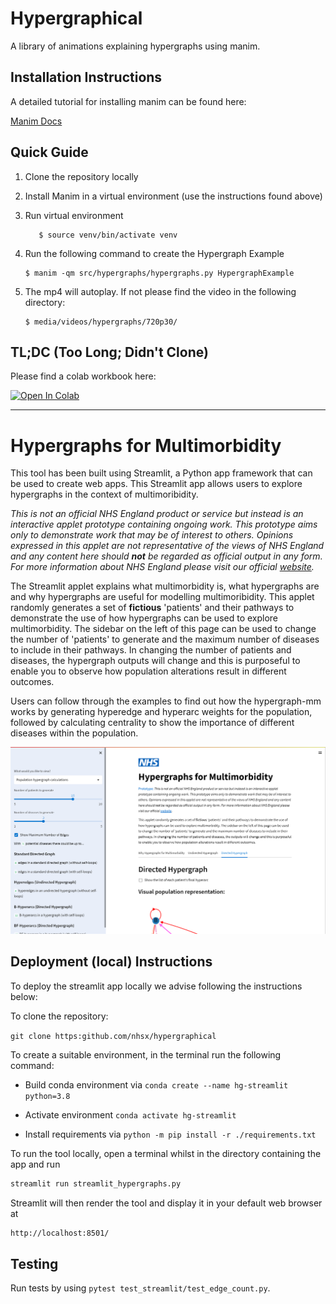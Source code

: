 # Hypergraphical

A library of animations explaining hypergraphs using manim.


## Installation Instructions

A detailed tutorial for installing manim can be found here:

[Manim Docs](https://docs.manim.community/en/stable/installation.html)

## Quick Guide

1. Clone the repository locally
2. Install Manim in a virtual environment (use the instructions found above)
3. Run virtual environment
   
   ```
      $ source venv/bin/activate venv
   ```
   
4. Run the following command to create the Hypergraph Example

    ```
    $ manim -qm src/hypergraphs/hypergraphs.py HypergraphExample
    ```
   
5. The mp4 will autoplay. If not please find the video in the following directory:

   ``` 
   $ media/videos/hypergraphs/720p30/
   
   ```

## TL;DC (Too Long; Didn't Clone)

Please find a colab workbook here:

[![Open In Colab](https://colab.research.google.com/assets/colab-badge.svg)](https://colab.research.google.com/github/nhsx/hypergraphical/blob/workbooks/hypergraph-animations.ipynb)

----------------------


# Hypergraphs for Multimorbidity

This tool has been built using Streamlit, a Python app framework that can be used to create web apps. This Streamlit app allows users to explore hypergraphs in the context of multimoribidity. 

_This is not an official NHS England product or service but instead is an interactive applet prototype containing ongoing work.
This prototype aims only to demonstrate work that may be of interest to others.
Opinions expressed in this applet are not representative of the views of NHS England
and any content here should __not__ be regarded as official output in any form.
For more information about NHS England please visit our official 
[website](https://www.england.nhs.uk/)._

The Streamlit applet explains what multimorbidity is, what hypergraphs are and why hypergraphs are useful for modelling multimoribidity. This applet randomly generates a set of __fictious__ 'patients' and their pathways to 
demonstrate the use of how hypergraphs can be used to explore multimorbidity. The 
sidebar on the left of this page can be used to change the number of 'patients' to 
generate and the maximum number of diseases to include in their pathways.
In changing the number of patients and diseases, the hypergraph outputs will change 
and this is purposeful to enable you to observe how population alterations result in different outcomes.

Users can follow through the examples to find out how the hypergraph-mm works by generating hyperedge and hyperarc weights for the population, followed by calculating centrality to show the importance of different diseases within the population. 

![Hypergraphs for Multimoribidity Tool](/images/streamlit_screenshot.PNG)

## Deployment (local) Instructions

To deploy the streamlit app locally we advise following the instructions below:

To clone the repository:

`git clone https:github.com/nhsx/hypergraphical`

To create a suitable environment, in the terminal run the following command:

* Build conda environment via `conda create --name hg-streamlit python=3.8`

* Activate environment `conda activate hg-streamlit`

* Install requirements via `python -m pip install -r ./requirements.txt`

To run the tool locally, open a terminal whilst in the directory containing the app and run

```bash
streamlit run streamlit_hypergraphs.py
```

Streamlit will then render the tool and display it in your default web browser at

```bash
http://localhost:8501/
```

## Testing

Run tests by using `pytest test_streamlit/test_edge_count.py`.